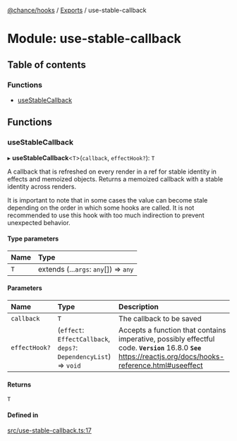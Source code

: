 [@chance/hooks](../README.md) / [Exports](../modules.md) / use-stable-callback

# Module: use-stable-callback

## Table of contents

### Functions

- [useStableCallback](use_stable_callback.md#usestablecallback)

## Functions

### useStableCallback

▸ **useStableCallback**<`T`\>(`callback`, `effectHook?`): `T`

A callback that is refreshed on every render in a ref for stable identity in
effects and memoized objects. Returns a memoized callback with a stable
identity across renders.

It is important to note that in some cases the value can become stale
depending on the order in which some hooks are called. It is not recommended
to use this hook with too much indirection to prevent unexpected behavior.

#### Type parameters

| Name | Type |
| :------ | :------ |
| `T` | extends (...`args`: `any`[]) => `any` |

#### Parameters

| Name | Type | Description |
| :------ | :------ | :------ |
| `callback` | `T` | The callback to be saved |
| `effectHook?` | (`effect`: `EffectCallback`, `deps?`: `DependencyList`) => `void` | Accepts a function that contains imperative, possibly effectful code. **`Version`** 16.8.0 **`See`** https://reactjs.org/docs/hooks-reference.html#useeffect |

#### Returns

`T`

#### Defined in

[src/use-stable-callback.ts:17](https://github.com/chaance/hooks/blob/2f16b01/src/use-stable-callback.ts#L17)
